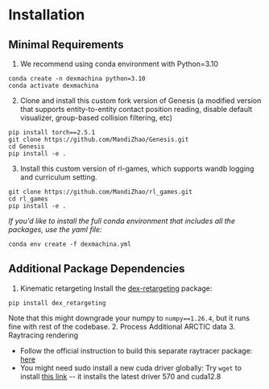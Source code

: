# Installation

## Minimal Requirements
1. We recommend using conda environment with Python=3.10
```
conda create -n dexmachina python=3.10
conda activate dexmachina
```
2. Clone and install this custom fork version of Genesis (a modified version that supports entity-to-entity contact position reading, disable default visualizer, group-based collision filtering, etc) 
```
pip install torch==2.5.1
git clone https://github.com/MandiZhao/Genesis.git
cd Genesis
pip install -e .
```

3. Install this custom version of rl-games, which supports wandb logging and curriculum setting.
```
git clone https://github.com/MandiZhao/rl_games.git
cd rl_games
pip install -e .
```
*If you'd like to install the full conda environment that includes all the packages, use the yaml file:*
```
conda env create -f dexmachina.yml
```

## Additional Package Dependencies 

1. Kinematic retargeting
Install the [dex-retargeting](https://github.com/dexsuite/dex-retargeting) package:
```
pip install dex_retargeting
```
Note that this might downgrade your numpy to `numpy==1.26.4`, but it runs fine with rest of the codebase.
2. Process Additional ARCTIC data 
3. Raytracing rendering 
- Follow the official instruction to build this separate raytracer package: [here](https://genesis-world.readthedocs.io/en/latest/user_guide/getting_started/visualization.html#photo-realistic-ray-tracing-rendering)
- You might need sudo install a new cuda driver globally: Try `wget` to install [this link](https://developer.nvidia.com/cuda-12-2-2-download-archive?target_os=Linux&target_arch=x86_64&Distribution=Ubuntu&target_version=22.04&target_type=deb_local) -- it installs the latest driver 570 and cuda12.8

